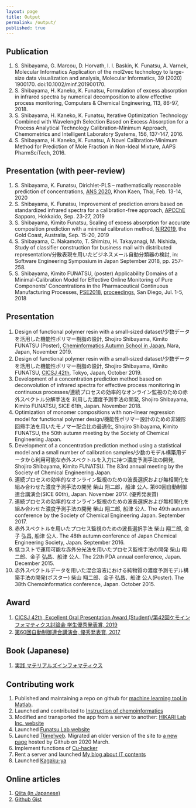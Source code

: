```yaml
---
layout: page
title: Output
permalink: /output/
published: true
---
```

## Publication
1. S. Shibayama, G. Marcou, D. Horvath, I. I. Baskin, K. Funatsu, A. Varnek, Molecular Informatics Application of the mol2vec technology to large-size data visualization and analysis, Molecular Informatics, 39 (2020) 1900170. doi:10.1002/minf.201900170.
1. S. Shibayama, H. Kaneko, K. Funatsu, Formulation of excess absorption in infrared spectra by numerical decomposition to allow effective process monitoring, Computers & Chemical Engineering, 113, 86-97, 2018.
1. S. Shibayama, H. Kaneko, K. Funatsu, Iterative Optimization Technology Combined with Wavelength Selection Based on Excess Absorption for a Process Analytical Technology Calibration-Minimum Approach, Chemometrics and Intelligent Laboratory Systems, 156, 137-147, 2016.
1. S. Shibayama, H. Kaneko, K. Funatsu, A Novel Calibration-Minimum Method for Prediction of Mole Fraction in Non-Ideal Mixture, AAPS PharmSciTech, 2016.

## Presentation (with peer-review)
1. S. Shibayama, K. Funatsu, Dirichlet-PLS – mathematically reasonable prediction of
concentrations, [ANS 2020](https://www.eng.rmuti.ac.th/ans2020/information/conference-program), Khon Kaen, Thai, Feb. 13-14, 2020
1. S. Shibayama, K. Funatsu, Improvement of prediction errors based on standardized infrared spectra for a calibration-free approach, [APCChE](http://apcche2019.org) Sapporo, Hokkaido, Sep. 23-27, 2019
1. S. Shibayama, Kimito Funatsu, Scaling of excess absorption for accurate composition prediction with a minimal calibration method,  [NIR2019](http://www.nir2019.com/), the Gold Coast, Australia, Sep. 15-20, 2019
1. S. Shibayama, C. Nakamoto, T. Shimizu, H. Takayanagi, M. Nishida, Study of classifier construction for business mail with distributed representation/分散表現を用いたビジネスメール自動分類器の検討, in: Software Engineering Symposium in Japan September 2018, pp. 257–258.
1. S. Shibayama, Kimito FUNATSU, (poster) Applicability Domains of a Minimal-Calibration Model for Effective
Online Monitoring of Pure Components’ Concentrations in the Pharmaceutical Continuous Manufacturing Processes, [PSE2018](https://sercuarc.org/event/process-systems-engineering-pse-2018/), [proceedings](https://www.elsevier.com/books/13th-international-symposium-on-process-systemsengineering-pse-2018-july-1-5-2018/eden/978-0-444-64241-7), San Diego, Jul. 1-5, 2018

## Presentation
1. Design of functional polymer resin with a small-sized dataset/少数データを活用した機能性ポリマー樹脂の設計, Shojiro Shibayama, Kimito FUNATSU (Poster), [Cheminformatics Autumn School in Japan](http://funatsu.t.u-tokyo.ac.jp/en/home/), Nara, Japan, November 2019.
1. Design of functional polymer resin with a small-sized dataset/少数データを活用した機能性ポリマー樹脂の設計, Shojiro Shibayama, Kimito FUNATSU, [CICSJ 42th](https://www.jstage.jst.go.jp/article/ciqs/2019/0/2019_2A01/_article/-char/en), Tokyo, Japan, October 2019.
1. Development of a concentration prediction method based on deconvolution of infrared
spectra for effective process monitoring in continuous processes/連続プロセスの効率的なオンライン監視のための赤外スペクトル分解手法を
利用した濃度予測手法の開発, Shojiro Shibayama, Kimito FUNATSU, SICE 61th, Japan. November 2018.
1. Optimization of monomer compositions with non-linear regression model for functional polymer design/機能性ポリマー設計のための非線形回帰手法を用いたモノマー配合比の最適化, Shojiro Shibayama, Kimito FUNATSU, the 50th autumn meeting by the Society of Chemical Engineering Japan.
1. Development of a concentration prediction method using a statistical model and a small number of calibration samples/少数のモデル構築用データから利用可能な赤外スペクトルを入力に持つ濃度予測手法の開発, Shojiro Shibayama, Kimito FUNATSU. The 83rd annual meeting by the Society of Chemical Engineering Japan.
1. 連続プロセスの効率的なオンライン監視のための波長選択および無相関化を組み合わせた濃度予測手法の開発 柴山 翔二郎，船津 公人. 第60回自動制御連合講演会(SICE 60th), Japan. November 2017. (優秀発表賞)
1. 連続プロセスの効率的なオンライン監視のための波長選択および無相関化を組み合わせた濃度予測手法の開発 柴山 翔二郎, 船津 公人. The 49th autumn conference by the Society of Chemical Engineering Japan. September 2017.
1. 赤外スペクトルを用いたプロセス監視のための波長選択手法 柴山 翔二郎, 金子 弘昌, 船津 公人. The 48th autumn conference of Japan Chemical Engineering Society, Japan. September 2016.
1. 低コストで運用可能な赤外分光法を用いたプロセス監視手法の開発 柴山 翔二郎、金子 弘昌、船津 公人. The 22th PDA annual conference, Japan. December 2015.
1. 赤外スペクトルデータを用いた混合溶液における純物質の濃度予測モデル構築手法の開発(ポスター) 柴山 翔二郎、金子 弘昌、船津 公人(Poster). The 38th Chemoinformatics conference, Japan. October 2015.

## Award
1. [CICSJ 42th, Excellent Oral Presentation Award (Student)/第42回ケモインフォマティクス討論会 学生優秀発表賞, 2019](http://cicsj.chemistry.or.jp/new.html)
1. [第60回自動制御連合講演会, 優秀発表賞, 2017](http://www.sice.or.jp/rengo60/doc/award.html)

## Book (Japanese)
1. [実践 マテリアルズインフォマティクス](https://amzn.to/3dSszJL)

## Contributing work
1. Published and maintaining a repo on github for [machine learning tool in Matlab](https://github.com/MatlabML/MatlabMachineLearning).
1. Launched and contributed to [Instruction of chemoinformatics](https://funatsu-lab.github.io/open-course-ware/)
1. Modified and transported the app from a server to another: [HIKARI Lab Inc. website](https://www.hikarilab.co.jp)
1. Launched [Funatsu Lab website](http://funatsu.t.u-tokyo.ac.jp)
1. Launched [Ttime!web](http://ut-ttime.net). Migrated an older version of the site to [a new page](https://ut-ttime.net) hosted by Github on 2020 March.
1. Implement functions of [Cu-hacker](https://cu-hacker.com)
1. Rent a server and launched [My blog about IT contents](https://loudspeaker.sakura.ne.jp/devblog/)
1. Launched [Kagaku-ya](http://kagakuya.com/)

## Online articles
1. [Qiita (in Japanese)](https://qiita.com/sshojiro)
1. [Github Gist](https://gist.github.com/sshojiro)
